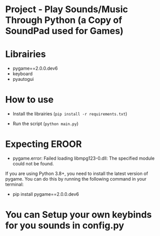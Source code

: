 # Project - Play Sounds/Music Through Python (a Copy of SoundPad used for Games)


# Librairies
- pygame==2.0.0.dev6
- keyboard
- pyautogui

# How to use
- Install the librairies (`pip install -r requirements.txt`)

- Run the script (`python main.py`)


# Expecting EROOR 
- pygame.error: Failed loading libmpg123-0.dll: The specified module could not be found.

If you are using Python 3.8+, you need to install the latest version of pygame. You can do this by running the following command in your terminal:
- pip install pygame==2.0.0.dev6


# You can Setup your own keybinds for you sounds in config.py
